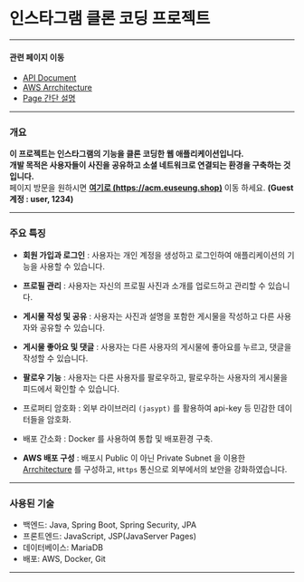# 인스타그램 클론 코딩 프로젝트

---

#### 관련 페이지 이동
- [API Document](md/API.md)
- [AWS Arrchitecture](md/AWS.md)
- [Page 간단 설명](md/page.md)
---

### 개요 

**이 프로젝트는 인스타그램의 기능을 클론 코딩한 웹 애플리케이션입니다.   
개발 목적은 사용자들이 사진을 공유하고 소셜 네트워크로 연결되는 환경을 구축하는 것 입니다.**  
페이지 방문을 원하시면 **[여기로 (https://acm.euseung.shop)](https://acm.euseung.shop)** 이동 하세요. **(Guest 계정 : user, 1234)**


---

### 주요 특징

- **회원 가입과 로그인** : 사용자는 개인 계정을 생성하고 로그인하여 애플리케이션의 기능을 사용할 수 있습니다.
- **프로필 관리** : 사용자는 자신의 프로필 사진과 소개를 업로드하고 관리할 수 있습니다.
- **게시물 작성 및 공유** : 사용자는 사진과 설명을 포함한 게시물을 작성하고 다른 사용자와 공유할 수 있습니다.
- **게시물 좋아요 및 댓글** : 사용자는 다른 사용자의 게시물에 좋아요를 누르고, 댓글을 작성할 수 있습니다.
- **팔로우 기능** : 사용자는 다른 사용자를 팔로우하고, 팔로우하는 사용자의 게시물을 피드에서 확인할 수 있습니다.  
  
  
- 프로퍼티 암호화 : 외부 라이브러리 `(jasypt)` 를 활용하여 api-key 등 민감한 데이터들을 암호화.
- 배포 간소화 : Docker 를 사용하여 통합 및 배포환경 구축.
- **AWS 배포 구성** : 배포시 Public 이 아닌 Private Subnet 을 이용한 [Arrchitecture](md/AWS.md) 를 구성하고, `Https` 통신으로 외부에서의 보안을 강화하였습니다.

---

### 사용된 기술

- 백엔드: Java, Spring Boot, Spring Security, JPA
- 프론트엔드: JavaScript, JSP(JavaServer Pages)
- 데이터베이스: MariaDB
- 배포: AWS, Docker, Git

---
